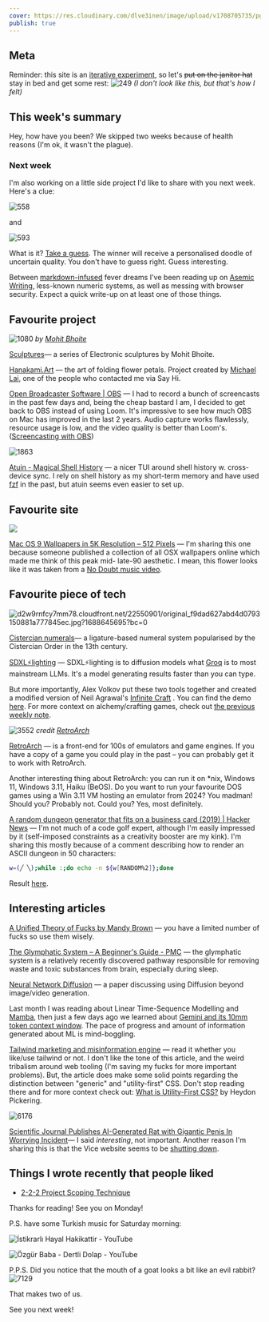```yaml
---
cover: https://res.cloudinary.com/dlve3inen/image/upload/v1708705735/pgy7fh4vdlb51ohewgw8.png
publish: true 
---
```

## Meta

Reminder: this site is an [iterative experiment](<../../../111>), so let's ~~put on the janitor hat~~ stay in bed and get some rest:
![249](55/me-fever.webp)
*(I don't look like this, but that's how I felt)*

## This week's summary

Hey, how have you been? We skipped two weeks because of health reasons (I'm ok, it wasn't the plague).

### Next week

I'm also working on a little side project I'd like to share with you next week. Here's a clue:

![558](55/ayeaye-screenshot.webp)

and 

![593](55/ayeaye.webp)

What is it? [Take a guess](mailto:hello@sonnet.io?subject=doodle). The winner will receive a personalised doodle of uncertain quality. You don't have to guess right. Guess interesting.


Between [markdown-infused](https://mastodon.cloud/@raf/111929394577675925) fever dreams I've been reading up on [Asemic Writing](<../../../Asemic Writing>), less-known numeric systems, as well as messing with browser security. Expect a quick write-up on at least one of those things.

## Favourite project

![1080](55/electronic-sculpture.webp)
*by [Mohit Bhoite](https://www.bhoite.com)*

[Sculptures](https://www.bhoite.com/sculptures/)— a series of Electronic sculptures by Mohit Bhoite.

[Hanakami.Art](https://www.hanakami.art) — the art of folding flower petals. Project created by [Michael Lai](https://linktr.ee/michael_lai), one of the people who contacted me via Say Hi.

[Open Broadcaster Software | OBS](https://obsproject.com) — I had to record a bunch of screencasts in the past few days and, being the cheap bastard I am, I decided to get back to OBS instead of using Loom. It's impressive to see how much OBS on Mac has improved in the last 2 years. Audio capture works flawlessly, resource usage is low, and the video quality is better than Loom's.  ([Screencasting with OBS](<../../../Screencasting with OBS>))

![1863](55/demo-atuin.gif)

[Atuin - Magical Shell History](https://atuin.sh/) — a nicer TUI around shell history w. cross-device sync. I rely on shell history as my short-term memory and have used [fzf](https://github.com/junegunn/fzf) in the past, but atuin seems even easier to set up.
## Favourite site

![](https://512pixels.net/downloads/os9-5k/Golden-Poppy.jpg)

[Mac OS 9 Wallpapers in 5K Resolution – 512 Pixels](https://512pixels.net/projects/mac-os-9-5k-wallpapers/) — I'm sharing this one because someone published a collection of all OSX wallpapers online which made me think of this peak mid- late-90 aesthetic. I mean, this flower looks like it was taken from a [No Doubt music video](https://www.youtube.com/watch?v=TR3Vdo5etCQ).


## Favourite piece of tech

![d2w9rnfcy7mm78.cloudfront.net/22550901/original\_f9dad627abd4d0793150881a777845ec.jpg?1688645695?bc=0](https://d2w9rnfcy7mm78.cloudfront.net/22550901/original_f9dad627abd4d0793150881a777845ec.jpg?1688645695?bc=0)

[Cistercian numerals](https://en.wikipedia.org/wiki/Cistercian_numerals)— a ligature-based numeral system popularised by the Cistercian Order in the 13th century.

[SDXL⚡️lighting](https://fastsdxl.ai) —  SDXL⚡️lighting is to diffusion models what [Groq](https://groq.com) is to most mainstream LLMs. It's a model generating results faster than you can type.

But more importantly, Alex Volkov put these two tools together and created a modified version of Neil Agrawal's [Infinite Craft](https://neal.fun/infinite-craft/) . You can find the demo [here](https://twitter.com/altryne/status/1760561501096575401?s=20). For more context on alchemy/crafting games, check out [the previous weekly note](<../54>).

![3552](55/sameboy.png)
*credit [RetroArch](https://www.retroarch.com)*

[RetroArch](https://www.retroarch.com/index.php?page=platforms) — is a front-end for 100s of emulators and game engines. If you have a copy of a game you could play in the past – you can probably get it to work with RetroArch.

Another interesting thing about RetroArch: you can run it on \*nix, Windows 11, Windows 3.11, Haiku (BeOS). Do you want to run your favourite DOS games using a Win 3.11 VM hosting an emulator from 2024? You madman! Should you? Probably not. Could you? Yes, most definitely.

[A random dungeon generator that fits on a business card (2019) | Hacker News](https://news.ycombinator.com/item?id=39420385) — I'm not much of a code golf expert, although I'm easily impressed by it (self-imposed constraints as a creativity booster are my kink). I'm sharing this mostly because of a comment describing how to render an ASCII dungeon in 50 characters:

```sh
w=(╱ ╲);while :;do echo -n ${w[RANDOM%2]};done
```

Result [here](https://i.stack.imgur.com/fRX05.png).

## Interesting articles

[A Unified Theory of Fucks by Mandy Brown](https://aworkinglibrary.com/writing/unified-theory-of------) — you have a limited number of fucks so use them wisely. 

[The Glymphatic System – A Beginner's Guide - PMC](https://www.ncbi.nlm.nih.gov/pmc/articles/PMC4636982/) — the glymphatic system is a relatively recently discovered pathway responsible for removing waste and toxic substances from brain, especially during sleep.

[Neural Network Diffusion](https://arxiv.org/abs/2402.13144) — a paper discussing using Diffusion beyond image/video generation.

Last month I was reading about Linear Time-Sequence Modelling and [Mamba](https://maartengrootendorst.substack.com/p/a-visual-guide-to-mamba-and-state), then just a few days ago we learned about [Gemini and its 10mm token context window](https://blog.google/technology/ai/google-gemini-next-generation-model-february-2024/#architecture). The pace of progress and amount of information generated about ML is mind-boggling.


[Tailwind marketing and misinformation engine](https://nuejs.org/blog/tailwind-misinformation-engine/) — read it whether you like/use tailwind or not. I don't like the tone of this article, and the weird tribalism around web tooling (I'm saving my fucks for more important problems). But, the article does make some solid points regarding the distinction between "generic" and "utility-first" CSS. Don't stop reading there and for more context check out: [What is Utility-First CSS?](https://heydonworks.com/article/what-is-utility-first-css/) by Heydon Pickering. 


![6176](55/rat-dick.png.webp)

[Scientific Journal Publishes AI-Generated Rat with Gigantic Penis In Worrying Incident](https://www.vice.com/en/article/dy3jbz/scientific-journal-frontiers-publishes-ai-generated-rat-with-gigantic-penis-in-worrying-incident)— I said *interesting*, not important. Another reason I'm sharing this is that the Vice website seems to be [shutting down](https://writing.exchange/@ernie/111977450241144169). 

## Things I wrote recently that people liked

- [2-2-2 Project Scoping Technique](<../../../2-2-2 Project Scoping Technique>)

Thanks for reading! See you on Monday!

P.S. have some Turkish music for Saturday morning:

![İstikrarlı Hayal Hakikattir - YouTube](https://www.youtube.com/watch?v=Sl82jz8zZDo&list=OLAK5uy_mP9BChq1Gx2afVqg1oS5iIO2SPIjSVG_s)

![Özgür Baba - Dertli Dolap - YouTube](https://www.youtube.com/watch?v=cIMKJ43TFLs&list=RDEMpq6TxmgjvoB0xpRTx_7yPg&start_radio=1)

P.P.S. Did you notice that the mouth of a goat looks a bit like an evil rabbit? 
![7129](55/goat-evil.gif)

That makes two of us.


See you next week!
